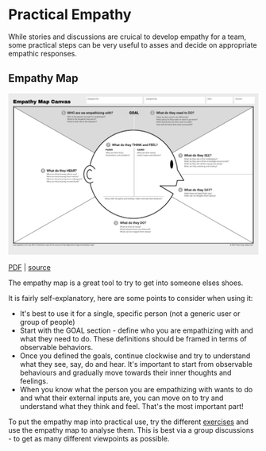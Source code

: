 # Practical Empathy

While stories and discussions are cruical to develop empathy for a team, some practical steps can be very useful to asses and decide on appropriate empathic responses.

## Empathy Map

![Empathy Map Canvas - template for empathy analysis](practical-empathy-map.png)

[PDF](Empathy-Map-Canvas-006.pdf)
|
[source](https://medium.com/the-xplane-collection/updated-empathy-map-canvas-46df22df3c8a)

The empathy map is a great tool to try to get into someone elses shoes.

It is fairly self-explanatory, here are some points to consider when using it:

* It's best to use it for a single, specific person (not a generic user or group of people)
* Start with the GOAL section - define who you are empathizing with and what they need to do. These definitions should be framed in terms of observable behaviors.
* Once you defined the goals, continue clockwise and try to understand what they see, say, do and hear. It's important to start from observable behaviours and gradually move towards their inner thoughts and feelings.
* When you know what the person you are empathizing with wants to do and what their external inputs are, you can move on to try and understand what they think and feel. That's the most important part!

To put the empathy map into practical use, try the different [exercises](empathy-exercises/README.md) and use the empathy map to analyse them. This is best via a group discussions - to get as many different viewpoints as possible.
